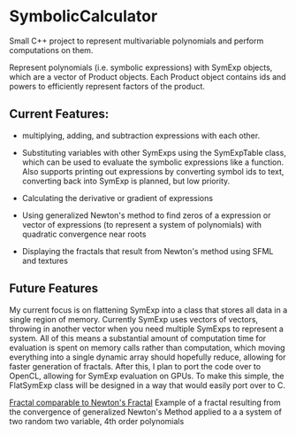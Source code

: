 # SymbolicCalculator
Small C++ project to represent multivariable polynomials and perform computations on them.

Represent polynomials (i.e. symbolic expressions) with SymExp objects, which are a vector of Product objects. Each Product object contains ids and powers to efficiently represent factors of the product. 

## Current Features:
- multiplying, adding, and subtraction expressions with each other. 

- Substituting variables with other SymExps using the SymExpTable class, which can be used to evaluate the symbolic expressions like a function. Also supports printing out expressions by converting symbol ids to text, converting back into SymExp is planned, but low priority.

- Calculating the derivative or gradient of expressions

- Using generalized Newton's method to find zeros of a expression or vector of expressions (to represent a system of polynomials) with quadratic convergence near roots

- Displaying the fractals that result from Newton's method using SFML and textures

## Future Features

My current focus is on flattening SymExp into a class that stores all data in a single region of memory. Currently SymExp uses vectors of vectors, throwing in another vector when you need multiple SymExps to represent a system. All of this means a substantial amount of computation time for evaluation is spent on memory calls rather than computation, which moving everything into a single dynamic array should hopefully reduce, allowing for faster generation of fractals. After this, I plan to port the code over to OpenCL, allowing for SymExp evaluation on GPUs. To make this simple, the FlatSymExp class will be designed in a way that would easily port over to C.

[Fractal comparable to Newton's Fractal](https://raw.githubusercontent.com/TheEmeraldDerpLeader/SymbolicCalculator/main/Images/Fractal4DegTwoVar.png)
Example of a fractal resulting from the convergence of generalized Newton's Method applied to a a system of two random two variable, 4th order polynomials